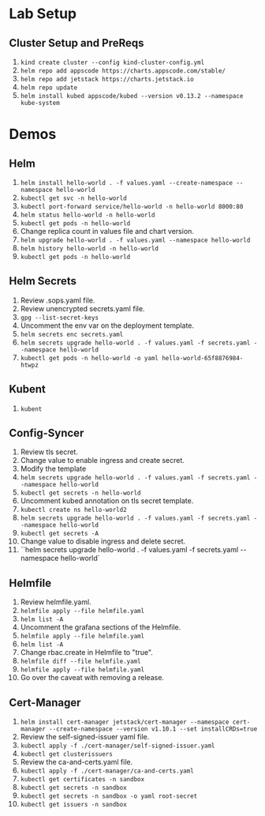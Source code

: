 # Lab Setup

## Cluster Setup and PreReqs 
1. `kind create cluster --config kind-cluster-config.yml`
2. `helm repo add appscode https://charts.appscode.com/stable/`
3. `helm repo add jetstack https://charts.jetstack.io`
4. `helm repo update`
5. `helm install kubed appscode/kubed --version v0.13.2 --namespace kube-system`

# Demos

## Helm
1. `helm install hello-world . -f values.yaml --create-namespace --namespace hello-world`
2. `kubectl get svc -n hello-world`
3. `kubectl port-forward service/hello-world -n hello-world 8000:80`
4. `helm status hello-world -n hello-world`
5. `kubectl get pods -n hello-world`
6. Change replica count in values file and chart version.
7. `helm upgrade hello-world . -f values.yaml --namespace hello-world`
8. `helm history hello-world -n hello-world`
9. `kubectl get pods -n hello-world`


## Helm Secrets
1. Review .sops.yaml file.
2. Review unencrypted secrets.yaml file.
3. `gpg --list-secret-keys`
4. Uncomment the env var on the deployment template.
5. `helm secrets enc secrets.yaml`
6. `helm secrets upgrade hello-world . -f values.yaml -f secrets.yaml --namespace hello-world`
7. `kubectl get pods -n hello-world -o yaml hello-world-65f8876984-htwpz`

## Kubent
1. `kubent`

## Config-Syncer
1. Review tls secret.
2. Change value to enable ingress and create secret.
3. Modify the template
4. `helm secrets upgrade hello-world . -f values.yaml -f secrets.yaml --namespace hello-world`
5. `kubectl get secrets -n hello-world`
6. Uncomment kubed annotation on tls secret template.
7. `kubectl create ns hello-world2`
8. `helm secrets upgrade hello-world . -f values.yaml -f secrets.yaml --namespace hello-world`
9. `kubectl get secrets -A`
10. Change value to disable ingress and delete secret.
11. ``helm secrets upgrade hello-world . -f values.yaml -f secrets.yaml --namespace hello-world`

## Helmfile
1. Review helmfile.yaml.
2. `helmfile apply --file helmfile.yaml`
3. `helm list -A`
4. Uncomment the grafana sections of the Helmfile.
5. `helmfile apply --file helmfile.yaml`
6. `helm list -A`
7. Change rbac.create in Helmfile to "true".
8. `helmfile diff --file helmfile.yaml`
9. `helmfile apply --file helmfile.yaml`
10. Go over the caveat with removing a release.

## Cert-Manager
1. `helm install cert-manager jetstack/cert-manager --namespace cert-manager --create-namespace --version v1.10.1 --set installCRDs=true`
2. Review the self-signed-issuer yaml file.
3. `kubectl apply -f ./cert-manager/self-signed-issuer.yaml`
4. `kubectl get clusterissuers`
5. Review the ca-and-certs.yaml file.
6. `kubectl apply -f ./cert-manager/ca-and-certs.yaml`
7. `kubectl get certificates -n sandbox`
8. `kubectl get secrets -n sandbox`
9. `kubectl get secrets -n sandbox -o yaml root-secret`
10. `kubectl get issuers -n sandbox`